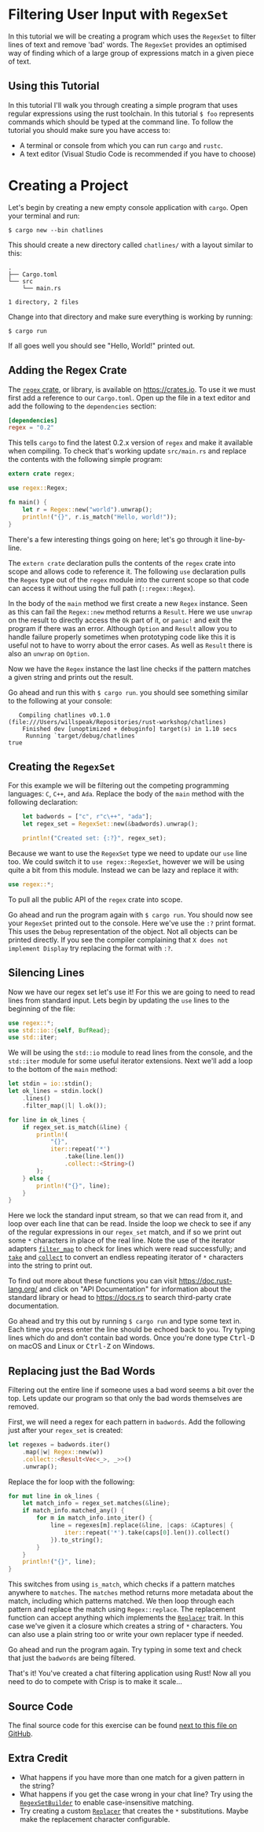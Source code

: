 # Filtering User Input with `RegexSet`

In this tutorial we will be creating a program which uses the
`RegexSet` to filter lines of text and remove 'bad' words. The
`RegexSet` provides an optimised way of finding which of a large group
of expressions match in a given piece of text.

## Using this Tutorial

In this tutorial I'll walk you through creating a simple program that
uses regular expressions using the rust toolchain. In this tutorial `$
foo` represents commands which should be typed at the command line. To
follow the tutorial you should make sure you have access to:

 * A terminal or console from which you can run `cargo` and `rustc`.
 * A text editor (Visual Studio Code is recommended if you have to choose)

# Creating a Project

Let's begin by creating a new empty console application with
`cargo`. Open your terminal and run:

```
$ cargo new --bin chatlines
```

This should create a new directory called `chatlines/` with a layout
similar to this:

```
.
├── Cargo.toml
└── src
    └── main.rs

1 directory, 2 files
```

Change into that directory and make sure everything is working by running:

```
$ cargo run
```

If all goes well you should see "Hello, World!" printed out.

## Adding the Regex Crate

The [`regex` crate][regex-crate], or library, is available on
<https://crates.io>. To use it we must first add a reference to our
`Cargo.toml`. Open up the file in a text editor and add the following
to the `dependencies` section:

```toml
[dependencies]
regex = "0.2"
```

This tells `cargo` to find the latest 0.2.x version of `regex` and
make it available when compiling. To check that's working update
`src/main.rs` and replace the contents with the following simple
program:

```rust
extern crate regex;

use regex::Regex;

fn main() {
    let r = Regex::new("world").unwrap();
    println!("{}", r.is_match("Hello, world!"));
}
```

There's a few interesting things going on here; let's go through it
line-by-line.

The `extern crate` declaration pulls the contents of the `regex` crate
into scope and allows code to reference it. The following `use`
declaration pulls the `Regex` type out of the `regex` module into the
current scope so that code can access it without using the full path
(`::regex::Regex`).

In the body of the `main` method we first create a new `Regex`
instance. Seen as this can fail the `Regex::new` method returns a
`Result`. Here we use `unwrap` on the result to directly access the
`Ok` part of it, or `panic!` and exit the program if there was an
error. Although `Option` and `Result` allow you to handle failure
properly sometimes when prototyping code like this it is useful not to
have to worry about the error cases. As well as `Result` there is also
an `unwrap` on `Option`.

Now we have the `Regex` instance the last line checks if the pattern
matches a given string and prints out the result.

Go ahead and run this with `$ cargo run`. you should see something
similar to the following at your console:

```
   Compiling chatlines v0.1.0 (file:///Users/willspeak/Repositories/rust-workshop/chatlines)
    Finished dev [unoptimized + debuginfo] target(s) in 1.10 secs
     Running `target/debug/chatlines`
true
```

## Creating the `RegexSet`

For this example we will be filtering out the competing programming languages: `C`, `C++`, and `Ada`. Replace the body of the `main` method with the following declaration:

```rust
    let badwords = ["c", r"c\++", "ada"];
    let regex_set = RegexSet::new(&badwords).unwrap();

    println!("Created set: {:?}", regex_set);
```

Because we want to use the `RegexSet` type we need to update our `use` line too. We could switch it to `use regex::RegexSet`, however we will be using quite a bit from this module. Instead we can be lazy and replace it with:

```rust
use regex::*;
```

To pull all the public API of the `regex` crate into scope.

Go ahead and run the program again with `$ cargo run`. You should now see your `RegexSet` printed out to the console. Here we've use the `:?` print format. This uses the `Debug` representation of the object. Not all objects can be printed directly. If you see the compiler complaining that `X does not implement Display` try replacing the format with `:?`.

## Silencing Lines

Now we have our regex set let's use it! For this we are going to need to read lines from standard input. Lets begin by updating the `use` lines to the beginning of the file:

```rust
use regex::*;
use std::io::{self, BufRead};
use std::iter;
```

We will be using the `std::io` module to read lines from the console, and the `std::iter` module for some useful iterator extensions. Next we'll add a loop to the bottom of the `main` method:

```rust
let stdin = io::stdin();
let ok_lines = stdin.lock()
    .lines()
    .filter_map(|l| l.ok());

for line in ok_lines {
    if regex_set.is_match(&line) {
        println!(
            "{}",
            iter::repeat('*')
                .take(line.len())
                .collect::<String>()
        );
    } else {
        println!("{}", line);
    }
}
```

Here we lock the standard input stream, so that we can read from it, and loop over each line that can be read. Inside the loop we check to see if any of the regular expressions in our `regex_set` match, and if so we print out some `*` characters in place of the real line. Note the use of the iterator adapters [`filter_map`] to check for lines which were read successfully; and [`take`] and [`collect`] to convert an endless repeating iterator of `*` characters into the string to print out.

To find out more about these functions you can visit <https://doc.rust-lang.org/> and click on "API Documentation" for information about the standard library or head to <https://docs.rs> to search third-party crate documentation.

Go ahead and try this out by running `$ cargo run` and type some text in. Each time you press enter the line should be echoed back to you. Try typing lines which do and don't contain bad words. Once you're done type <kbd>Ctrl-D</kbd> on macOS and Linux or <kbd>Ctrl-Z</kbd> on Windows.

## Replacing just the Bad Words

Filtering out the entire line if someone uses a bad word seems a bit over the top. Lets update our program so that only the bad words themselves are removed.

First, we will need a regex for each pattern in `badwords`. Add the following just after your `regex_set` is created:

```rust
let regexes = badwords.iter()
    .map(|w| Regex::new(w))
    .collect::<Result<Vec<_>, _>>()
    .unwrap();
```

Replace the for loop with the following:

```rust
for mut line in ok_lines {
    let match_info = regex_set.matches(&line);
    if match_info.matched_any() {
        for m in match_info.into_iter() {
            line = regexes[m].replace(&line, |caps: &Captures| {
                iter::repeat('*').take(caps[0].len()).collect()
            }).to_string();
        }
    }
    println!("{}", line);
}
```

This switches from using `is_match`, which checks if a pattern matches anywhere to `matches`. The `matches` method returns more metadata about the match, including which patterns matched. We then loop through each pattern and replace the match using `Regex::replace`. The replacement function can accept anything which implements the [`Replacer`] trait. In this case we've given it a closure which creates a string of `*` characters. You can also use a plain string too or write your own replacer type if needed.

Go ahead and run the program again. Try typing in some text and check that just the `badwords` are being filtered.

That's it! You've created a chat filtering application using Rust! Now all you need to do to compete with Crisp is to make it scale...

## Source Code

The final source code for this exercise can be found [next to this file on GitHub](./).

## Extra Credit

 * What happens if you have more than one match for a given pattern in the string?
 * What happens if you get the case wrong in your chat line? Try using the [`RegexSetBuilder`] to enable case-insensitive matching.
 * Try creating a custom [`Replacer`] that creates the `*` substitutions. Maybe make the replacement character configurable.

 [regex-crate]: https://crates.io/crates/regex
 [`filter_map`]: https://doc.rust-lang.org/stable/std/iter/trait.Iterator.html#method.filter_map
 [`collect`]: https://doc.rust-lang.org/stable/std/iter/trait.Iterator.html#method.collect
 [`take`]: https://doc.rust-lang.org/stable/std/iter/trait.Iterator.html#method.take
 [`Replacer`]: https://docs.rs/regex/0.2.10/regex/trait.Replacer.html
 [`RegexSetBuilder`]: https://docs.rs/regex/0.2.10/regex/struct.RegexSetBuilder.html
